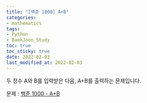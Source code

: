 ```yaml
---
title: "[백준 1000] A+B"
categories: 
- mathematics
tags:
- Python
- BaekJoon_Study
toc: true
toc_sticky: true
date: 2022-02-03
last_modified_at: 2022-02-03
---
```


두 정수 A와 B를 입력받은 다음, A+B를 출력하는 문제입니다.

문제 : [백준 1000 - A+B](https://www.acmicpc.net/problem/1000)

<script src="https://gist.github.com/Ryumaker/0952be70e8f75afaaafc18b10e3a3541.js"></script>

